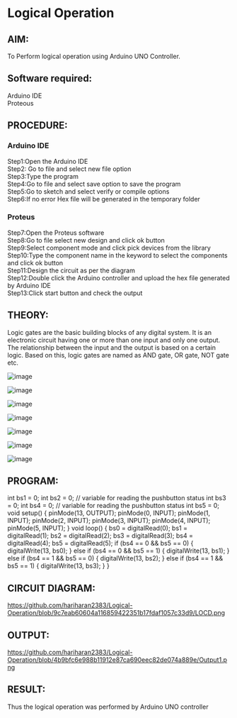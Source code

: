 # Logical Operation

## AIM:

To Perform logical operation using Arduino UNO Controller.

## Software required:

Arduino IDE </br>
Proteous 

## PROCEDURE:
### Arduino IDE
Step1:Open the Arduino IDE </br>
Step2: Go to file and select new file option</br>
Step3:Type the program</br>
Step4:Go to file and select save option to save the program</br>
Step5:Go to sketch and select verify or compile options</br>
Step6:If no error Hex file will be generated in the temporary folder</br>
### Proteus 
Step7:Open the Proteus software</br>
Step8:Go to file select new design and click ok button</br>
Step9:Select component mode and click pick devices from the library</br>
Step10:Type the component name in the keyword to select the components and click ok button</br>
Step11:Design the circuit as per the diagram</br>
Step12:Double click the Arduino controller and upload the hex file generated by Arduino IDE</br>
Step13:Click start button and check the output</br>
## THEORY:
Logic gates are the basic building blocks of any digital system. It is an electronic circuit having one or more than one input and only one output. The relationship between the input and the output is based on a certain logic. Based on this, logic gates are named as AND gate, OR gate, NOT gate etc.

![image](https://user-images.githubusercontent.com/71547910/235332137-a4a37a0e-ddfb-4ca2-82e5-b1565d969413.png)

![image](https://user-images.githubusercontent.com/71547910/235332175-5d9df189-c964-45d1-ad24-e0afe6ff7eea.png)

![image](https://user-images.githubusercontent.com/71547910/235332188-bff0b03e-1b6a-4de6-993b-20497c247f17.png)

![image](https://user-images.githubusercontent.com/71547910/235332203-6bc16144-762e-40e8-ad6d-f76833a7fca4.png)

![image](https://user-images.githubusercontent.com/71547910/235332217-f598b1fb-78b6-497e-9e0e-ee2bb4dbeb71.png)

![image](https://user-images.githubusercontent.com/71547910/235332241-dd9ce66a-0e77-44d9-a699-09bfbd1968ea.png)

![image](https://user-images.githubusercontent.com/71547910/235332254-db13d222-1246-4b57-bbb2-3ab2287ccaa8.png)

## PROGRAM:
int bs1 = 0;
int bs2 = 0; // variable for reading the pushbutton status
int bs3 = 0;
int bs4 = 0; // variable for reading the pushbutton status
int bs5 = 0;
void setup() {
pinMode(13, OUTPUT);
pinMode(0, INPUT);
pinMode(1, INPUT);
pinMode(2, INPUT);
pinMode(3, INPUT);
pinMode(4, INPUT);
pinMode(5, INPUT);
}
void loop() {
bs0 = digitalRead(0);
bs1 = digitalRead(1);
bs2 = digitalRead(2);
bs3 = digitalRead(3);
bs4 = digitalRead(4);
bs5 = digitalRead(5);
if (bs4 == 0 && bs5 == 0)
{
digitalWrite(13, bs0);
}
else if (bs4 == 0 && bs5 == 1)
{
digitalWrite(13, bs1);
}
else if (bs4 == 1 && bs5 == 0)
{
digitalWrite(13, bs2);
}
else if (bs4 == 1 && bs5 == 1)
{
digitalWrite(13, bs3);
}
}

## CIRCUIT DIAGRAM:
https://github.com/hariharan2383/Logical-Operation/blob/9c7eab60604a116859422351b17fdaf1057c33d9/LOCD.png
## OUTPUT:
https://github.com/hariharan2383/Logical-Operation/blob/4b9bfc6e988b11912e87ca690eec82de074a889e/Output1.png
## RESULT:

Thus the logical operation was performed by Arduino UNO controller
